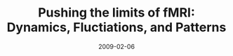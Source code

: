 ---
title: "Pushing the limits of fMRI:  Dynamics, Fluctiations, and Patterns"
project_id: 
date: 2009-02-06
conference_id: ""
presenters:
   - peter_bandettini
summary: "NIMH IRP Seminar"
file: /assets/presentations/
filename: 
layout: presentation
---